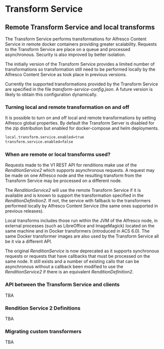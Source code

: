 # Transform Service

## Remote Transform Service and local transforms

The Transform Service performs transformations for Alfresco Content Service
in remote docker containers providing greater scalability. Requests to the
Transform Service are place on a queue and processed asynchronous.
Security is also improved by better isolation.

The initially version of the Transform Service provides a limited number of
transformations so transformation still need to be performed locally
by the Alfresco Content Service as took place in previous versions.

Currently the supported transformations provided by the Transform Service are
specified in the file *transform-service-config.json*. A future version is
likely to obtain this configuration dynamically.

### Turning local and remote transformation on and off
It is possible to turn on and off local and remote transformations by
setting Alfresco global properties. By default the Transform Server is disabled
for the zip distribution but enabled for docker-compose and helm deployments.

```bash
local.transform.service.enabled=true
transform.service.enabled=false
```

### When are remote or local transforms used?

Requests made to the V1 REST API for renditions make use of the *RenditionService2*
which supports asynchronous requests. A request may be made on one Alfresco node
and the resulting transform from the Transform Service may be processed on a
different node.

The *RenditionService2* will use the remote Transform Service if it is available
and is known to support the transformation specified in the *RenditionDefinition2*.
If not, the service with fallback to the transformers performed locally by
Alfresco Content Service (the same ones supported in previous releases).

Local transforms includes those run within the JVM of the Alfresco node,
in external processes (such as LibreOffice and ImageMagick) located on the same
machine and in Docker transformers (introduced in ACS 6.0). The same Docker
transformer images are also used by the Transform Service all be it via a
different API.

The original *RenditionService* is now deprecated as it supports synchronous
requests or requests that have callbacks that must be processed on the same
node. It still exists and a number of existing calls that can be asynchronous
without a callback been modified to use the *RenditionService2* if there is an
equivalent *RenditionDefinition2*.


### API between the Transform Service and clients

TBA

### Rendition Service 2 Definitions

TBA

### Migrating custom transformers

TBA